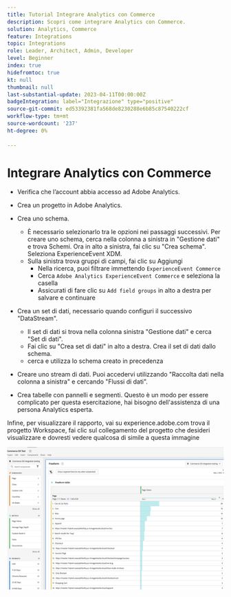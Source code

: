```yaml
---
title: Tutorial Integrare Analytics con Commerce
description: Scopri come integrare Analytics con Commerce.
solution: Analytics, Commerce
feature: Integrations
topic: Integrations
role: Leader, Architect, Admin, Developer
level: Beginner
index: true
hidefromtoc: true
kt: null
thumbnail: null
last-substantial-update: 2023-04-11T00:00:00Z
badgeIntegration: label="Integrazione" type="positive"
source-git-commit: ed53392381fa568de8230288e6b85c87540222cf
workflow-type: tm+mt
source-wordcount: '237'
ht-degree: 0%

---
```



# Integrare Analytics con Commerce

* Verifica che l’account abbia accesso ad Adobe Analytics.

* Crea un progetto in Adobe Analytics.

* Crea uno schema.
   * È necessario selezionarlo tra le opzioni nei passaggi successivi. Per creare uno schema, cerca nella colonna a sinistra in &quot;Gestione dati&quot; e trova Schemi. Ora in alto a sinistra, fai clic su &quot;Crea schema&quot;. Seleziona ExperienceEvent XDM.
   * Sulla sinistra trova gruppi di campi, fai clic su Aggiungi
      * Nella ricerca, puoi filtrare immettendo `ExperienceEvent Commerce`
      * Cerca `Adobe Analytics ExperienceEvent Commerce` e seleziona la casella
      * Assicurati di fare clic su `Add field groups` in alto a destra per salvare e continuare
* Crea un set di dati, necessario quando configuri il successivo &quot;DataStream&quot;.
   * Il set di dati si trova nella colonna sinistra &quot;Gestione dati&quot; e cerca &quot;Set di dati&quot;.
   * Fai clic su &quot;Crea set di dati&quot; in alto a destra. Crea il set di dati dallo schema.
   * cerca e utilizza lo schema creato in precedenza
* Creare uno stream di dati. Puoi accedervi utilizzando &quot;Raccolta dati nella colonna a sinistra&quot; e cercando &quot;Flussi di dati&quot;.
* Crea tabelle con pannelli e segmenti. Questo è un modo per essere complicato per questa esercitazione, hai bisogno dell&#39;assistenza di una persona Analytics esperta.


Infine, per visualizzare il rapporto, vai su experience.adobe.com trova il progetto Workspace, fai clic sul collegamento del progetto che desideri visualizzare e dovresti vedere qualcosa di simile a questa immagine

![Schermata di Analytics relativa ad alcuni dati di e-commerce](./assets/analytics-commerce/analytics-screenshot-commerce-items.png)